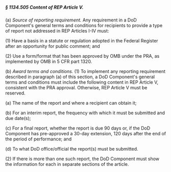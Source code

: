 ##### § 1134.505 Content of REP Article V. #####

(a) *Source of reporting requirement.* Any requirement in a DoD Component's general terms and conditions for recipients to provide a type of report not addressed in REP Articles I-IV must:

(1) Have a basis in a statute or regulation adopted in the Federal Register after an opportunity for public comment; and

(2) Use a form/format that has been approved by OMB under the PRA, as implemented by OMB in 5 CFR part 1320.

(b) *Award terms and conditions.* (1) To implement any reporting requirement described in paragraph (a) of this section, a DoD Component's general terms and conditions must include the following content in REP Article V, consistent with the PRA approval. Otherwise, REP Article V must be reserved.

(a) The name of the report and where a recipient can obtain it;

(b) For an interim report, the frequency with which it must be submitted and due date(s);

(c) For a final report, whether the report is due 90 days or, if the DoD Component has pre-approved a 30-day extension, 120 days after the end of the period of performance; and

(d) To what DoD office/official the report(s) must be submitted.

(2) If there is more than one such report, the DoD Component must show the information for each in separate sections of the article.